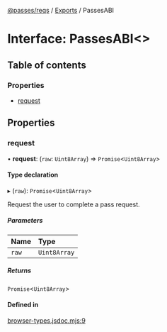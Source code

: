 [@passes/reqs](../README.md) / [Exports](../modules.md) / PassesABI

# Interface: PassesABI\<\>

## Table of contents

### Properties

- [request](PassesABI.md#request)

## Properties

### request

• **request**: (`raw`: `Uint8Array`) => `Promise`\<`Uint8Array`\>

#### Type declaration

▸ (`raw`): `Promise`\<`Uint8Array`\>

Request the user to complete a pass request.

##### Parameters

| Name | Type |
| :------ | :------ |
| `raw` | `Uint8Array` |

##### Returns

`Promise`\<`Uint8Array`\>

#### Defined in

[browser-types.jsdoc.mjs:9](https://github.com/passes-org/passes/blob/68c44c5/packages/reqs/src/browser-types.jsdoc.mjs#L9)
